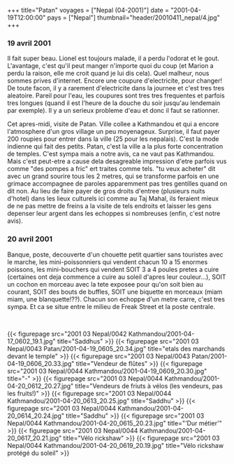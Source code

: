 +++
title="Patan"
voyages = ["Nepal (04-2001)"]
date = "2001-04-19T12:00:00"
pays = ["Nepal"]
thumbnail="header/20010411_nepal/4.jpg"
+++
### 19 avril 2001

Il fait super beau. Lionel est toujours malade, il a perdu l'odorat et le gout. 
L'avantage, c'est qu'il peut manger n'importe quoi du coup (et Marion a perdu 
la raison, elle me croit quand je lui dis cela). Quel malheur, nous sommes prives 
d'internet. Encore une coupure d'electricite, pour changer! De toute facon, 
il y a rarement d'electricite dans la journee et c'est tres tres aleatoire. 
Pareil pour l'eau, les coupures sont tres tres frequentes et parfois tres longues 
(quand il est l'heure de la douche du soir jusqu'au lendemain par exemple). 
Il y a un serieux probleme d'eau et donc il faut se rationner. 

Cet apres-midi, visite de Patan. Ville collee a Kathmandou et qui a encore 
l'atmosphere d'un gros village un peu moyenageux. Surprise, il faut payer 200 
roupies pour entrer dans la ville (25 pour les nepalais). C'est la mode indienne 
qui fait des petits. Patan, c'est la ville a la plus forte concentration de 
temples. C'est sympa mais a notre avis, ca ne vaut pas Kathmandou. Mais c'est 
peut-etre a cause dela desagreable impression d'etre parfois vus comme "des 
pompes a fric" ert traites comme tels. "tu veux acheter" dit avec un grand sourire 
tous les 2 metres, qui se transforme parfois en une grimace accompagnee de paroles 
apparemment pas tres gentilles quand on dit non. Au lieu de faire payer de gros 
droits d'entree (plusieurs nuits d'hotel) dans les lieux culturels ici comme 
au Taj Mahal, ils feraient mieux de ne pas mettre de freins a la visite de tels 
endroits et laisser les gens depenser leur argent dans les echoppes si nombreuses 
(enfin, c'est notre avis).

### 20 avril 2001

Banque, poste, decouverte d'un chouette petit quartier sans touristes avec 
le marche, les mini-poissonniers qui vendent chacun 10 a 15 enormes poissons, 
les mini-bouchers qui vendent SOIT 3 a 4 poules pretes a cuire (certaines ont 
deja commence a cuire au soleil d'apres leur couleur...), SOIT un cochon en 
morceau avec la tete exposee pour qu'on soit bien au courant, SOIT des bouts 
de buffles, SOIT une biquette en morceaux (miam miam, une blanquette!??). Chacun 
son echoppe d'un metre carre, c'est tres sympa. Et ca se situe entre le milieu 
de Freak Street et la poste centrale.

&nbsp; 


<div id="TOTO">{{< figurepage src="2001 03 Nepal/0042 Kathmandou/2001-04-17_0602_19.1.jpg" title="Saddhus"  >}}
{{< figurepage src="2001 03 Nepal/0043 Patan/2001-04-19_0605_20.34.jpg" title="etals des marchands devant le temple"  >}}
{{< figurepage src="2001 03 Nepal/0043 Patan/2001-04-19_0606_20.33.jpg" title="Vendeur de flûtes"  >}}
{{< figurepage src="2001 03 Nepal/0044 Kathmandou/2001-04-19_0609_20.30.jpg" title="-"  >}}
{{< figurepage src="2001 03 Nepal/0044 Kathmandou/2001-04-20_0612_20.27.jpg" title="Vendeurs de friuts à vélos (les vendeurs, pas les fruits!)"  >}}
{{< figurepage src="2001 03 Nepal/0044 Kathmandou/2001-04-20_0613_20.25.jpg" title="Saddhu"  >}}
{{< figurepage src="2001 03 Nepal/0044 Kathmandou/2001-04-20_0614_20.24.jpg" title="Saddhu"  >}}
{{< figurepage src="2001 03 Nepal/0044 Kathmandou/2001-04-20_0615_20.23.jpg" title="'Dur métier'"  >}}
{{< figurepage src="2001 03 Nepal/0044 Kathmandou/2001-04-20_0617_20.21.jpg" title="Vélo rickshaw"  >}}
{{< figurepage src="2001 03 Nepal/0044 Kathmandou/2001-04-20_0619_20.19.jpg" title="Vélo rickshaw protégé du soleil"  >}}
</DIV>

